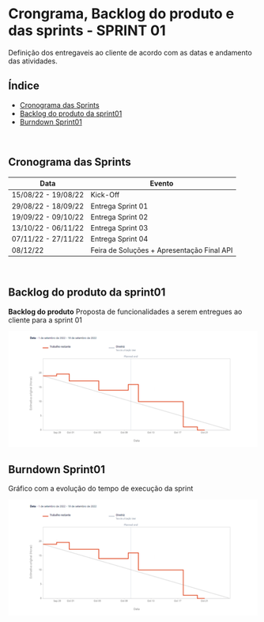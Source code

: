 # Crongrama, Backlog do produto e das sprints - SPRINT 01
Definição dos entregaveis ao cliente de acordo com as datas e andamento das atividades.
<br />


<h2>Índice</h2>

- [Cronograma das Sprints](#cronograma-das-sprints)
- [Backlog do produto da sprint01](#backlog-do-produto-da-sprint01)
- [Burndown Sprint01](#burndown-sprint01)
<br />


<h2>Cronograma das Sprints</h2>

| Data | Evento |  
| ---- | ------ |
| 15/08/22 - 19/08/22 | Kick-Off |
| 29/08/22 - 18/09/22 | Entrega Sprint 01 | 
| 19/09/22 - 09/10/22 | Entrega Sprint 02 |  
| 13/10/22 - 06/11/22 | Entrega Sprint 03 | 
| 07/11/22 - 27/11/22 | Entrega Sprint 04 | 
| 08/12/22 | Feira de Soluções + Apresentação Final API | 
<br />


<h2>Backlog do produto da sprint01</h2>

**Backlog do produto**
Proposta de funcionalidades a serem entregues ao cliente para a sprint 01

![backlogSprint1](../readme_docs/BurndownSP1.png)
<br />


<h2>Burndown Sprint01</h2>
Gráfico com a evolução do tempo de execução da sprint

![Sprint01](../readme_docs/BurndownSP1.png)
